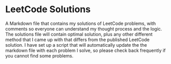 # LeetCode Solutions
A Markdown file that contains my solutions of LeetCode problems, with comments so everyone can understand my thought process and the logic. The solutions file will contain optimal solution, plus any other different method that I came up with that differs from the published LeetCode solution. I have set up a script that will automatically update the the markdown file with each problem I solve, so please check back frequently if you cannot find some problems.
